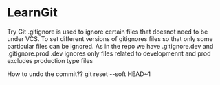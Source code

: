 # LearnGit
Try Git
.gitignore is used to ignore certain files that doesnot need to be under VCS.
To set different versions of gitignores files so that only some particular files can be ignored.
As in the repo we have .gitignore.dev and .gitignore.prod .dev ignores only files related to developmennt and prod excludes production type files

How to undo the commit??
git reset --soft HEAD~1